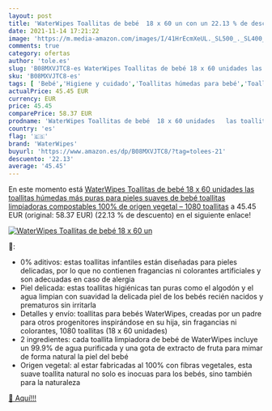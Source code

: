 ```yaml
---
layout: post
title: 'WaterWipes Toallitas de bebé  18 x 60 un con un 22.13 % de descuento'
date: 2021-11-14 17:21:22
image: 'https://m.media-amazon.com/images/I/41HrEcmXeUL._SL500_._SL400_.jpg'
comments: true
category: ofertas
author: 'tole.es'
slug: 'B08MXVJTC8-es WaterWipes Toallitas de bebé 18 x 60 unidades las...'
sku: 'B08MXVJTC8-es'
tags: [ 'Bebé','Higiene y cuidado','Toallitas húmedas para bebé','Toallitas y accesorios para bebé','bebé','waterwipes', ]
actualPrice: 45.45 EUR
currency: EUR
price: 45.45
comparePrice: 58.37 EUR
prodname: 'WaterWipes Toallitas de bebé  18 x 60 unidades   las toallitas húmedas más puras para pieles suaves de bebé  toallitas limpiadoras compostables 100% de origen vegetal – 1080 toallitas'
country: 'es'
flag: '🇪🇸'
brand: 'WaterWipes'
buyurl: 'https://www.amazon.es/dp/B08MXVJTC8/?tag=tolees-21'
descuento: '22.13'
average: '45.45'
---
```


En este momento está [WaterWipes Toallitas de bebé  18 x 60 unidades   las toallitas húmedas más puras para pieles suaves de bebé  toallitas limpiadoras compostables 100% de origen vegetal – 1080 toallitas](https://www.amazon.es/dp/B08MXVJTC8/?tag=tolees-21) a 45.45 EUR (original: 58.37 EUR) (22.13 %  de descuento) en el siguiente enlace!

[![WaterWipes Toallitas de bebé  18 x 60 un](https://m.media-amazon.com/images/I/41HrEcmXeUL._SL500_._SL400_.jpg)](https://www.amazon.es/dp/B08MXVJTC8/?tag=tolees-21)

🔎:

- 0% aditivos: estas toallitas infantiles están diseñadas para pieles delicadas, por lo que no contienen fragancias ni colorantes artificiales y son adecuadas en caso de alergia
- Piel delicada: estas toallitas higiénicas tan puras como el algodón y el agua limpian con suavidad la delicada piel de los bebés recién nacidos y prematuros sin irritarla
- Detalles y envío: toallitas para bebés WaterWipes, creadas por un padre para otros progenitores inspirándose en su hija, sin fragancias ni colorantes, 1080 toallitas (18 x 60 unidades)
- 2 ingredientes: cada toallita limpiadora de bebé de WaterWipes incluye un 99.9% de agua purificada y una gota de extracto de fruta para mimar de forma natural la piel del bebé
- Origen vegetal: al estar fabricadas al 100% con fibras vegetales, esta suave toallita natural no solo es inocuas para los bebés, sino también para la naturaleza

[🛒 Aquí!!!](https://www.amazon.es/dp/B08MXVJTC8/?tag=tolees-21)
